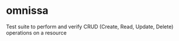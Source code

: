 # omnissa
Test suite to perform and verify CRUD (Create, Read, Update, Delete) operations on a resource
